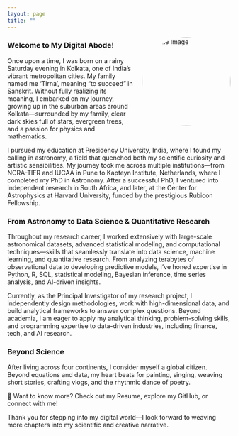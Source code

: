 ```yaml
---
layout: page
title: ""
---
```

<style>
  .download-button {
    display: inline-block;
    background-color: #007bff;
    color: white;
    padding: 10px 20px;
    text-decoration: none;
    border-radius: 5px;
  }

  .profile-image {
    float: right;
    margin-left: 20px;
    margin-bottom: 20px;
    border-radius: 50%;
    width: 200px;
    height: 200px;
    object-fit: cover;
  }
</style>

<img src="/assets/IMG_3833.JPG" alt="Profile Image" class="profile-image">

### Welcome to My Digital Abode!

Once upon a time, I was born on a rainy Saturday evening in Kolkata, one of India’s vibrant metropolitan cities. My family named me ‘Tirna’, meaning “to succeed” in Sanskrit. Without fully realizing its meaning, I embarked on my journey, growing up in the suburban areas around Kolkata—surrounded by my family, clear dark skies full of stars, evergreen trees, and a passion for physics and mathematics.

I pursued my education at Presidency University, India, where I found my calling in astronomy, a field that quenched both my scientific curiosity and artistic sensibilities. My journey took me across multiple institutions—from NCRA-TIFR and IUCAA in Pune to Kapteyn Institute, Netherlands, where I completed my PhD in Astronomy. After a successful PhD, I ventured into independent research in South Africa, and later, at the Center for Astrophysics at Harvard University, funded by the prestigious Rubicon Fellowship.

### From Astronomy to Data Science & Quantitative Research

Throughout my research career, I worked extensively with large-scale astronomical datasets, advanced statistical modeling, and computational techniques—skills that seamlessly translate into data science, machine learning, and quantitative research. From analyzing terabytes of observational data to developing predictive models, I’ve honed expertise in Python, R, SQL, statistical modeling, Bayesian inference, time series analysis, and AI-driven insights.

Currently, as the Principal Investigator of my research project, I independently design methodologies, work with high-dimensional data, and build analytical frameworks to answer complex questions. Beyond academia, I am eager to apply my analytical thinking, problem-solving skills, and programming expertise to data-driven industries, including finance, tech, and AI research.

### Beyond Science

After living across four continents, I consider myself a global citizen. Beyond equations and data, my heart beats for painting, singing, weaving short stories, crafting vlogs, and the rhythmic dance of poetry.

📄 Want to know more? Check out my Resume, explore my GitHub, or connect with me!

Thank you for stepping into my digital world—I look forward to weaving more chapters into my scientific and creative narrative.
